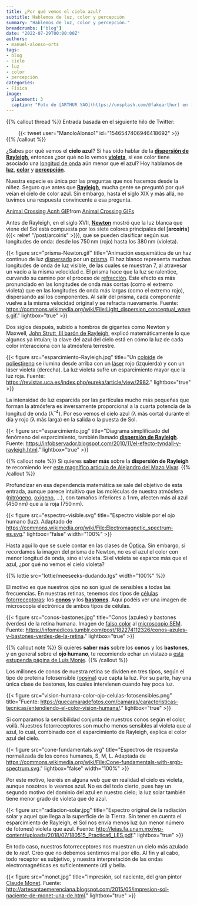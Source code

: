 ```yaml
---
title: ¿Por qué vemos el cielo azul?
subtitle: Hablemos de luz, color y percepción
summary: "Hablemos de luz, color y percepción."
breadcrumbs: ["blog"]
date: "2022-07-29T00:00:00Z"
authors:
- manuel-alonso-orts
tags:
- blog
- cielo
- luz
- color
- percepción
categories:
- Física
image:
  placement: 3
  caption: "Foto de [ARTHUR YAO](https://unsplash.com/@fakearthur) en [Unsplash](https://unsplash.com)"  
---
```


{{% callout thread %}}
Entrada basada en el siguiente hilo de Twitter:
<div align="center">
{{< tweet user="ManoloAlonso1" id="1546547406946418692" >}}
</div>
{{% /callout %}}

¿Sabes por qué vemos el **cielo azul**? Si has oído hablar de la [**dispersión de Rayleigh**](https://es.wikipedia.org/wiki/Dispersión_de_Rayleigh), entonces ¿por qué no lo vemos [**violeta**](https://es.wikipedia.org/wiki/Violeta_(color)), si ese color tiene asociado una [longitud de onda](https://es.wikipedia.org/wiki/Longitud_de_onda) aún menor que el azul? Hoy hablamos de [**luz**](https://es.wikipedia.org/wiki/Luz), [**color**](https://es.wikipedia.org/wiki/Color) y [**percepción**](https://es.wikipedia.org/wiki/Percepción).

Nuestra especie es única por las preguntas que nos hacemos desde la niñez. Seguro que antes que [**Rayleigh**](https://es.wikipedia.org/wiki/Lord_Rayleigh), mucha gente se preguntó por qué veían el cielo de color azul. Sin embargo, hasta el siglo XIX y más allá, no tuvimos una respuesta convincente a esa pregunta.

<div class="tenor-gif-embed" data-postid="21042271" data-share-method="host" data-aspect-ratio="1.82857" data-width="100%"><a href="https://tenor.com/view/animal-crossing-acnh-night-sky-sky-stars-gif-21042271">Animal Crossing Acnh GIF</a>from <a href="https://tenor.com/search/animal+crossing-gifs">Animal Crossing GIFs</a></div> <script type="text/javascript" async src="https://tenor.com/embed.js"></script>

Antes de Rayleigh, en el siglo XVII, [**Newton**](https://es.wikipedia.org/wiki/Isaac_Newton) mostró que la luz blanca que viene del Sol está compuesta por los siete colores principales del [**arcoíris**]({{< relref "/post/arcoiris" >}}), que se pueden clasificar según sus longitudes de onda: desde los 750&thinsp;nm (rojo) hasta los 380&thinsp;nm (violeta).

{{< figure src="prisma-Newton.gif" title="Animación esquemática de un haz continuo de luz [dispersado](https://es.wikipedia.org/wiki/Dispersión_refractiva) por un [prisma](https://es.wikipedia.org/wiki/Prisma_(óptica)). El haz blanco representa muchas longitudes de onda de luz visible, de las cuales se muestran 7, al atravesar un vacío a la misma velocidad *c*. El prisma hace que la luz se ralentice, curvando su camino por el proceso de [refracción](https://es.wikipedia.org/wiki/Refracción). Este efecto es más pronunciado en las longitudes de onda más cortas (como el extremo violeta) que en las longitudes de onda más largas (como el extremo rojo), dispersando así los componentes. Al salir del prisma, cada componente vuelve a la misma velocidad original y se refracta nuevamente. Fuente: https://commons.wikimedia.org/wiki/File:Light_dispersion_conceptual_waves.gif." lightbox="true" >}}

Dos siglos después, subido a hombros de gigantes como Newton y Maxwell, [John Strutt, III barón de Rayleigh](https://es.wikipedia.org/wiki/Lord_Rayleigh), explicó matemáticamente lo que algunos ya intuían; la clave del azul del cielo está en cómo la luz de cada color interacciona con la atmósfera terrestre.

{{< figure src="esparcimiento-Rayleigh.jpg" title="Un [coloide](https://es.wikipedia.org/wiki/Coloide) de [poliestireno](https://es.wikipedia.org/wiki/Poliestireno) se ilumina desde arriba con un [láser](https://es.wikipedia.org/wiki/Láser) rojo (izquierda) y con un láser violeta (derecha). La luz violeta sufre un esparcimiento mayor que la luz roja. Fuente: https://revistas.uca.es/index.php/eureka/article/view/2982." lightbox="true" >}}

La intensidad de luz esparcida por las partículas mucho más pequeñas que forman la atmósfera es inversamente proporcional a la cuarta potencia de la longitud de onda (λ<sup>–4</sup>). Por eso vemos el cielo azul (λ más corta) durante el día y rojo (λ más larga) en la salida o la puesta de Sol.

{{< figure src="esparcimiento.jpg" title="Diagrama simplificado del fenómeno del esparcimiento, también llamado [**dispersión de Rayleigh**](https://es.wikipedia.org/wiki/Dispersión_de_Rayleigh). Fuente: https://infobservador.blogspot.com/2010/11/el-efecto-tyndall-y-rayleigh.html." lightbox="true" >}}

{{% callout note %}}
Si quieres **saber más** sobre la **dispersión de Rayleigh** te recomiendo leer [este magnífico artículo de Alejandro del Mazo Vivar](https://revistas.uca.es/index.php/eureka/article/view/2982/2748).
{{% /callout %}}

Profundizar en esa dependencia matemática se sale del objetivo de esta entrada, aunque parece intuitivo que las moléculas de nuestra atmósfera ([nitrógeno](https://es.wikipedia.org/wiki/Nitrógeno), [oxígeno](https://es.wikipedia.org/wiki/Ox%C3%ADgeno), ...), con tamaños inferiores a 1&thinsp;nm, afecten más al azul (450&thinsp;nm) que a la roja (750&thinsp;nm).

{{< figure src="espectro-visible.svg" title="Espectro visible por el ojo humano (luz). Adaptado de https://commons.wikimedia.org/wiki/File:Electromagnetic_spectrum-es.svg." lightbox="false" width="100%" >}}

Hasta aquí lo que se suele contar en las clases de [Óptica](https://es.wikipedia.org/wiki/Óptica). Sin embargo, si recordamos la imagen del prisma de Newton, no es el azul el color con menor longitud de onda, sino el violeta. Si el violeta se esparce más que el azul, ¿por qué no vemos el cielo violeta?

{{% lottie src="lottie/meeseeks-dudando.tgs" width="100%" %}}

El motivo es que nuestros ojos no son igual de sensibles a todas las frecuencias. En nuestras retinas, tenemos dos tipos de [células fotorreceptoras](https://es.wikipedia.org/wiki/Fotorreceptor): los [**conos**](https://es.wikipedia.org/wiki/Cono_(célula)) y los [**bastones**](https://es.wikipedia.org/wiki/Bastón_(célula)). Aquí podéis ver una imagen de microscopía electrónica de ambos tipos de células.

{{< figure src="conos-bastones.jpg" title="Conos (azules) y bastones (verdes) de la retina humana. Imagen de [falso color](https://es.wikipedia.org/wiki/Falso_color) al [microscopio SEM](https://es.wikipedia.org/wiki/Microscopio_electrónico_de_barrido). Fuente: https://infomedicos.tumblr.com/post/182274112326/conos-azules-y-bastones-verdes-de-la-retina." lightbox="true" >}}

{{% callout note %}}
Si quieres **saber más** sobre los **conos** y los **bastones**, y en general sobre el **ojo humano**, te recomiendo echar un vistazo a [esta estupenda página de Luis Monje](https://www.luismonje.com/curiosidades-del-ojo-humano-i/).
{{% /callout %}}

Los millones de conos de nuestra retina se dividen en tres tipos, según el tipo de proteína fotosensible ([opsina](https://es.wikipedia.org/wiki/Opsina)) que capta la luz. Por su parte, hay una única clase de bastones, los cuales intervienen cuando hay poca luz.

{{< figure src="vision-humana-color-ojo-celulas-fotosensibles.png" title="Fuente: https://quecamaradefotos.com/camaras/caracteristicas-tecnicas/entendiendo-el-color-vision-humana/." lightbox="true" >}}

Si comparamos la sensibilidad conjunta de nuestros conos según el color, voilà. Nuestros fotorreceptores son mucho menos sensibles al violeta que al azul, lo cual, combinado con el esparcimiento de Rayleigh, explica el color azul del cielo.

{{< figure src="cone-fundamentals.svg" title="Espectros de respuesta normalizada de los conos humanos, S, M, L. Adaptada de https://commons.wikimedia.org/wiki/File:Cone-fundamentals-with-srgb-spectrum.svg." lightbox="false" width="100%" >}}

Por este motivo, leeréis en alguna web que en realidad el cielo es violeta, aunque nosotros lo veamos azul. No es del todo cierto, pues hay un segundo motivo del dominio del azul en nuestro cielo; la luz solar también tiene menor grado de violeta que de azul.

{{< figure src="radiacion-solar.jpg" title="Espectro original de la radiación solar y aquel que llega a la superficie de la Tierra. Sin tener en cuenta el esparcimiento de Rayleigh, el Sol nos envía menos luz (un menor número de fotones) violeta que azul. Fuente: http://leias.fa.unam.mx/wp-content/uploads/2018/07/180515_Practica6_LES.pdf." lightbox="true" >}}

En todo caso, nuestros fotorreceptores nos muestran un cielo más azulado de lo *real*. Creo que no debemos sentirnos mal por ello. Al fin y al cabo, todo receptor es subjetivo, y nuestra interpretación de las ondas electromagnéticas es suficientemente útil y bella.

{{< figure src="monet.jpg" title="Impresión, sol naciente, del gran pintor [Claude Monet](https://es.wikipedia.org/wiki/Claude_Monet). Fuente: http://artesantaemerenciana.blogspot.com/2015/05/impresion-sol-naciente-de-monet-una-de.html." lightbox="true" >}}

